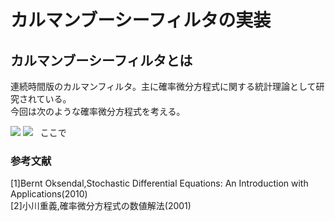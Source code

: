 # カルマンブーシーフィルタの実装
## カルマンブーシーフィルタとは
連続時間版のカルマンフィルタ。主に確率微分方程式に関する統計理論として研究されている。   
今回は次のような確率微分方程式を考える。  
  
<img src="https://latex.codecogs.com/gif.latex?dX_t=FX_t&space;dt&plus;C&space;dW_t" />
<img src="https://latex.codecogs.com/gif.latex?dY_t=GX_t&space;dt&plus;D&space;dW^*_t" />
  
ここで  

### 参考文献
[1]Bernt Oksendal,Stochastic Differential Equations: An Introduction with Applications(2010)  
[2]小川重義,確率微分方程式の数値解法(2001)

